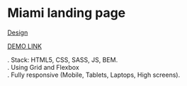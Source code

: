 # Miami landing page
 [Design](https://www.figma.com/file/nHz8bflIwJaWP3P99vKTH5/miami_home_new?node-id=16033%3A3)

 
 [DEMO LINK](https://Bogdansgit.github.io/layout_miami/)

. Stack: HTML5, CSS, SASS, JS, BEM.<br>
. Using Grid and Flexbox<br>
. Fully responsive (Mobile, Tablets, Laptops, High screens).
